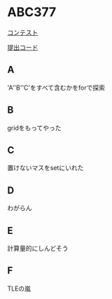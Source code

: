 # ABC377

[コンテスト](https://atcoder.jp/contests/abc377)

[提出コード](../submissions/abc377/)

## A

'A''B''C'をすべて含むかをforで探索

## B

gridをもってやった

## C

置けないマスをsetにいれた

## D

わがらん

## E

計算量的にしんどそう

## F

TLEの嵐

